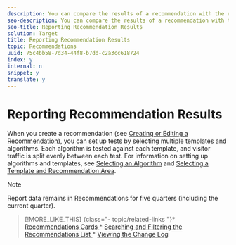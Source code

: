 ```yaml
---
description: You can compare the results of a recommendation with the results you get without it. This provides a clear picture of how well your recommendations are working so you can adjust them for maximum performance.
seo-description: You can compare the results of a recommendation with the results you get without it. This provides a clear picture of how well your recommendations are working so you can adjust them for maximum performance.
seo-title: Reporting Recommendation Results
solution: Target
title: Reporting Recommendation Results
topic: Recommendations
uuid: 75c4bb58-7d34-44f8-b7dd-c2a3cc618724
index: y
internal: n
snippet: y
translate: y
---
```


# Reporting Recommendation Results

When you create a recommendation (see [ Creating or Editing a Recommendation](../../../c_rec_mng_recs/c_Setting_Up_and_Deleting_a_Recommendation/t_create_edit_recs/t_create_edit_recs.md#task_07791608B4DB4B3EB0EF981116F4B4E2)), you can set up tests by selecting multiple templates and algorithms. Each algorithm is tested against each template, and visitor traffic is split evenly between each test. For information on setting up algorithms and templates, see [ Selecting an Algorithm](../../../c_rec_mng_recs/c_Setting_Up_and_Deleting_a_Recommendation/t_create_edit_recs/t_algo_select_recs.md#task_2203616ABBE342B6ADAB08F278D794FA) and [ Selecting a Template and Recommendation Area](../../../c_rec_mng_recs/c_Setting_Up_and_Deleting_a_Recommendation/t_create_edit_recs/t_template_and_recommendation_area_recs.md#task_45CA0403F24944EF9FE6C4FC5D1A7836). 


>[!NOTE]
>
>Report data remains in Recommendations for five quarters (including the current quarter).


>[!MORE_LIKE_THIS] {class="- topic/related-links "}* [ Recommendations Cards ](r_card_understanding_recs.md#reference_5F99F1159DD741CCB92963C9B32C28B0)* [ Searching and Filtering the Recommendations List ](t_finding_recs.md#task_5B8C9C6FFC5F4191804AA07203CC22E9)* [ Viewing the Change Log ](t_Viewing_the_Change_Log.md#task_0B5CF07FDC30484F89A58E402ADFE493)